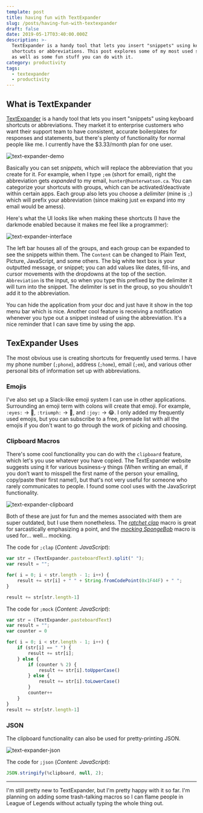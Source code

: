 ```yaml
---
template: post
title: having fun with TextExpander
slug: /posts/having-fun-with-textexpander
draft: false
date: 2019-05-17T03:40:00.000Z
description: >-
  TextExpander is a handy tool that lets you insert "snippets" using keyboard
  shortcuts or abbreviations. This post explores some of my most used shortcuts
  as well as some fun stuff you can do with it.
category: productivity
tags:
  - textexpander
  - productivity
---
```


## What is TextExpander

[TextExpander](https://textexpander.com/) is a handy tool that lets you insert "snippets" using keyboard shortcuts or abbreviations. They market it to enterprise customers who want their support team to have consistent, accurate boilerplates for responses and statements, but there's plenty of functionality for normal people like me. I currently have the $3.33/month plan for one user.

![text-expander-demo](/media/textexpander_personal.gif "TextExpander Demo")

Basically you can set _snippets_, which will replace the abbreviation that you create for it. For example, when I type `;em` (short for email), right the abbreviation gets _expanded_ to my email, `hunter@hunterwatson.ca`. You can categorize your shortcuts with groups, which can be activated/deactivate within certain apps. Each group also lets you choose a _delimiter_ (mine is `;`) which will prefix your abbreviation (since making just `em` expand into my email would be amess).

Here's what the UI looks like when making these shortcuts (I have the darkmode enabled because it makes me feel like a programmer):

![text-expander-interface](/media/textexpander_menu.png "TextExpander Menu")

The left bar houses all of the groups, and each group can be expanded to see the snippets within them. The `Content` can be changed to Plain Text, Picture, JavaScript, and some others. The big white text box is your outputted message, or snippet; you can add values like dates, fill-ins, and cursor movements with the dropdowns at the top of the section. `Abbreviation` is the input, so when you type this prefixed by the delimiter it will turn into the snippet. The delimiter is set in the group, so you shouldn't add it to the abbreviation.

You can hide the application from your doc and just have it show in the top menu bar which is nice. Another cool feature is receiving a notification whenever you type out a snippet instead of using the abbreviation. It's a nice reminder that I can save time by using the app.

## TexExpander Uses

The most obvious use is creating shortcuts for frequently used terms. I have my phone number (`;phone`), address (`;home`), email (`;em`), and various other personal bits of information set up with abbreviations.

### Emojis

I've also set up a Slack-like emoji system I can use in other applications. Surrounding an emoji term with colons will create that emoji. For example, `:eyes:` -> 👀, `:triumph:` -> 😤, and `:joy:` -> 😂. I only added my frequently used emojis, but you can subscribe to a free, premade list with all the emojis if you don't want to go through the work of picking and choosing.

### Clipboard Macros

There's some cool functionality you can do with the `clipboard` feature, which let's you use whatever you have copied. The TextExpander website suggests using it for various business-y things (When writing an email, if you don’t want to misspell the first name of the person your emailing, copy/paste their first name!), but that's not very useful for someone who rarely communicates to people. I found some cool uses with the JavaScrirpt functionality.

![text-expander-clipboard](/media/textexpander_fun.gif "TextExpander Clipboard")

Both of these are just for fun and the memes associated with them are super outdated, but I use them nonetheless. The [_ratchet clap_](https://knowyourmeme.com/memes/clap-emoji-%F0%9F%91%8F) macro is great for sarcastically emphasizing a point, and the [_mocking SpongeBob_](https://knowyourmeme.com/memes/mocking-spongebob) macro is used for... well... mocking.

The code for `;clap` (_Content: JavaScript_):

```javascript
var str = (TextExpander.pasteboardText).split(" ");
var result = "";

for( i = 0; i < str.length - 1; i++) {
    result += str[i] + " " + String.fromCodePoint(0x1F44F) + " ";
}

result += str[str.length-1]
```

The code for `;mock` (_Content: JavaScript_):

```javascript
var str = (TextExpander.pasteboardText)
var result = "";
var counter = 0

for( i = 0; i < str.length - 1; i++) {
    if (str[i] == " ") {
        result += str[i];
    } else {
        if (counter % 2) {
            result += str[i].toUpperCase()
        } else {
            result += str[i].toLowerCase()
        }
        counter++
    }
}
result += str[str.length-1]
```

### JSON

The clipboard functionality can also be used for pretty-printing JSON.

![text-expander-json](/media/textexpander_json.gif "TextExpander JSON")

The code for `;json` (_Content: JavaScript_):

```javascript
JSON.stringify(%clipboard, null, 2);
```

- - -

I'm still pretty new to TextExpander, but I'm pretty happy with it so far. I'm planning on adding some trash-talking macros so I can flame people in League of Legends without actually typing the whole thing out.
